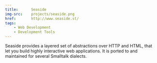 ```yaml
---
title:      Seaside
img-src:    projects/seaside.png
href:       http://www.seaside.st/
tags:
    - Web Development
    - Development Tools
---
```

Seaside provides a layered set of abstractions over HTTP and HTML, that let you build highly interactive web applications. It is ported to and maintained for several Smalltalk dialects.